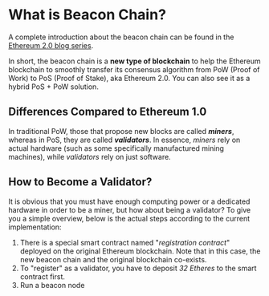 # What is Beacon Chain?

A complete introduction about the beacon chain can be found in the [Ethereum 2.0 blog series](https://our.status.im/two-point-oh-the-beacon-chain/).

In short, the beacon chain is a **new type of blockchain** to help the Ethereum blockchain to smoothly transfer its consensus algorithm from PoW (Proof of Work) to PoS (Proof of Stake), aka Ethereum 2.0. You can also see it as a hybrid PoS + PoW solution.

## Differences Compared to Ethereum 1.0
In traditional PoW, those that propose new blocks are called **_miners_**, whereas in PoS, they are called **_validators_**. In essence, *miners* rely on actual hardware (such as some specifically manufactured mining machines), while *validators* rely on just software.  

## How to Become a Validator?
It is obvious that you must have enough computing power or a dedicated hardware in order to be a miner, but how about being a validator? To give you a simple overview, below is the actual steps according to the current implementation:
1. There is a special smart contract named "*registration contract*" deployed on the original Ethereum blockchain. Note that in this case, the new beacon chain and the original blockchain co-exists. 
2. To "register" as a validator, you have to deposit *32 Etheres* to the smart contract first.
3. Run a beacon node 

